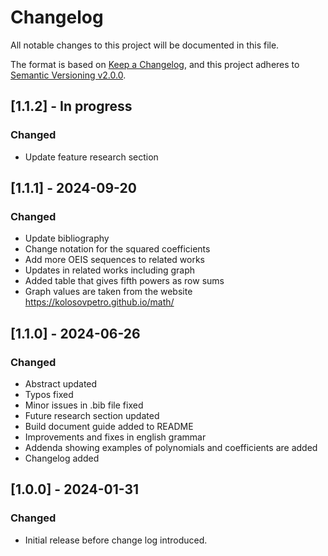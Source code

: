 # Changelog

All notable changes to this project will be documented in this file.

The format is based on [Keep a Changelog](https://keepachangelog.com/en/1.0.0/),
and this project adheres to [Semantic Versioning v2.0.0](https://semver.org/spec/v2.0.0.html).

## [1.1.2] - In progress

### Changed

- Update feature research section

## [1.1.1] - 2024-09-20

### Changed

- Update bibliography
- Change notation for the squared coefficients
- Add more OEIS sequences to related works
- Updates in related works including graph
- Added table that gives fifth powers as row sums
- Graph values are taken from the website https://kolosovpetro.github.io/math/

## [1.1.0] - 2024-06-26

### Changed

- Abstract updated
- Typos fixed
- Minor issues in .bib file fixed
- Future research section updated
- Build document guide added to README
- Improvements and fixes in english grammar
- Addenda showing examples of polynomials and coefficients are added
- Changelog added

## [1.0.0] - 2024-01-31

### Changed

- Initial release before change log introduced.
